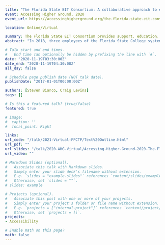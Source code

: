 ```yaml
---
title: "The Florida State EIT Consortium: A collaborative approach to electronic accessibility, advocacy, and support"
event: Accessing Higher Ground, 2020
event_url: https://accessinghigherground.org/the-florida-state-eit-consortium-a-collaborative-approach-to-electronic-accessibility-advocacy-and-support/

location: Online/Virtual

summary: The Florida State EIT Consortium provides support, education, and advocacy to institutions of higher education throughout the state of Florida. The presenters will share the process of developing the consortium and its goals, and will utilize group exercises to guide participants with developing a collaborative EIT consortium.
abstract: "In 2018, three employees of the Florida State College system met at a conference and discussed issues surrounding EIT accessibility. From this conversation, a grass roots consortium was developed that has grown into a state-wide collaborative group, affiliated with Florida AHEAD, that provides virtual state-wide meetings, training, and support throughout the state. The presenters will share the blueprint utilized to form the consortium and discuss its ongoing goals, which include fostering state-wide collaborations, establishing technical standards, lobbying, and professional development opportunities. The presenters will facilitate interactive group exercises throughout the session to assist with developing a collaborative EIT consortium."

# Talk start and end times.
#   End time can optionally be hidden by prefixing the line with `#`.
date: "2020-11-19T03:30:00Z"
date_end: "2020-11-19T04:30:00Z"
all_day: false

# Schedule page publish date (NOT talk date).
publishDate: "2017-01-01T00:00:00Z"

authors: [Steven Bianco, Craig Levins]
tags: []

# Is this a featured talk? (true/false)
featured: true

# image:
#  caption: ''
#  focal_point: Right

links:
url_code: "/talk/2021-Virtual-FPCTP/Text%20Outline.html"
url_pdf: ""
url_slides: "/talk/2020-AHG-Virtual/Accessing-Higher-Ground-2020-The-Florida-State-EIT-Consortium.pptx"
url_video: ""

# Markdown Slides (optional).
#   Associate this talk with Markdown slides.
#   Simply enter your slide deck's filename without extension.
#   E.g. `slides = "example-slides"` references `content/slides/example-slides.md`.
#   Otherwise, set `slides = ""`.
# slides: example

# Projects (optional).
#   Associate this post with one or more of your projects.
#   Simply enter your project's folder or file name without extension.
#   E.g. `projects = ["internal-project"]` references `content/project/deep-learning/index.md`.
#   Otherwise, set `projects = []`.
projects:
- Accessibility

# Enable math on this page?
math: false
---
```

